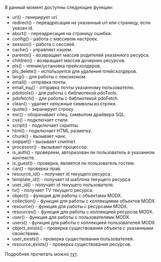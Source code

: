 В данный момент доступны следующие функции:
* url() - генерирует url.
* redirect() - переадресация на указанный url или страницу, если указан id.
* abort() - переадресация на страницу ошибки.
* config() - работа с массивом настроек.
* session() - работа с сессией.
* cache() - управляет кэшем.
* parents() - возвращает массив родителей указанного ресурса. 
* children() - возвращает массив дочерних ресурсов.
* pls() - чтение/установка прейсхолдеров.
* pls_delete() - используется для удаления плейсхолдеров.
* lang() - для работы с лексиконом.
* email() - отправка почты.
* email_ещ() - отправка почты указанному пользователю.
* pdotools() - для работы с библиотекой pdoTools.
* pdofetch() - для работы с библиотекой pdoFetch.
* clean() - удаляет ненужные символы из строки.
* quote() - экранирует строку.
* esc() - оборачивает спец. символом драйвера SQL.
* css() - подключает стили.
* script() - подключает скрипты.
* html() - подключает HTML разметку.
* chunk() - вызывает чанк.
* snippet() - вызывает сниппет.
* processor() - вызывает процессор.
* is_auth() - проверяем, авторизован ли пользователь в указанном контексте.
* is_guest() - проверка, является ли пользователь гостем.
* can() - проверка прав.
* resource_id() - получает id текущего ресурса. 
* template_id() - получает id шаблона текущего ресурса.
* user_id() - получает id текущего пользователя. 
* tv() - получает TV текущего ресурса. 
* object() - функция для работы с объектами MODX.
* collection() - функция для работы с коллекциями объектов MODX.
* resource() - функция для работы с ресурсами MODX.
* resources() - функция для работы с коллекцией ресурсов MODX.
* user() - функция для работы с пользователями MODX.
* users() - функция для работы с коллекцией пользователей MODX.
* object_exists() - проверка существования объекта с указанными свойствами.
* user_exists() - проверка существования пользователей.
* resource_exists() - проверка существования ресурсов.

Подробнее прочитать можно [тут](https://modzone.ru/blog/2016/12/28/helper-functions-for-modx).